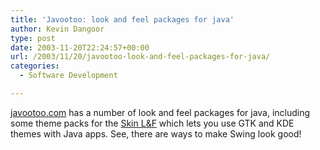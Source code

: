 ```yaml
---
title: 'Javootoo: look and feel packages for java'
author: Kevin Dangoor
type: post
date: 2003-11-20T22:24:57+00:00
url: /2003/11/20/javootoo-look-and-feel-packages-for-java/
categories:
  - Software Development

---
```

[javootoo.com][1] has a number of look and feel packages for java, including some theme packs for the [Skin L&F][2] which lets you use GTK and KDE themes with Java apps. See, there are ways to make Swing look good!

 [1]: http://www.javootoo.com/ "javootoo.com"
 [2]: https://skinlf.dev.java.net/